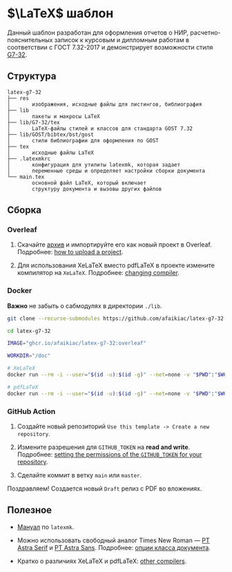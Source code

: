 # $\LaTeX$ шаблон

Данный шаблон разработан для оформления отчетов о НИР, расчетно-пояснительных записок к курсовым и дипломным работам в соответствии с ГОСТ 7.32-2017 и демонстрирует возможности стиля [G7-32](https://github.com/afaikiac/latex-g7-32/tree/G7-32).

## Структура

```palin
latex-g7-32
├── res 
│       изображения, исходные файлы для листингов, библиография
├── lib
│       пакеты и макросы LaTeX
├── lib/G7-32/tex 
│       LaTeX-файлы стилей и классов для стандарта GOST 7.32
├── lib/GOST/bibtex/bst/gost
│       стили библиографии для оформления по GOST
├── tex 
│       исходные файлы LaTeX
├── .latexmkrc
│       конфигурация для утилиты latexmk, которая задает
│       переменные среды и определяет настройки сборки документа
└── main.tex 
        основной файл LaTeX, который включает
        структуру документа и вызовы других файлов
```

## Сборка

### Overleaf

1. Скачайте [архив](https://github.com/afaikiac/latex-g7-32/releases/latest/download/latex-g7-32-overleaf.zip) и импортируйте его как новый проект в Overleaf. Подробнее: [how to upload a project](https://www.overleaf.com/learn/how-to/Uploading_a_project).

2. Для использования XeLaTeX вместо pdfLaTeX в проекте измените компилятор на `XeLaTeX`. Подробнее: [changing compiler](https://www.overleaf.com/learn/how-to/Changing_compiler).

### Docker

**Важно** не забыть о сабмодулях в директории `./lib`.

```bash
git clone --recurse-submodules https://github.com/afaikiac/latex-g7-32.git
```

```bash
cd latex-g7-32
```

```bash
IMAGE="ghcr.io/afaikiac/latex-g7-32:overleaf"
```

```bash
WORKDIR="/doc"
```

```bash
# XeLaTeX
docker run --rm -i --user="$(id -u):$(id -g)" --net=none -v "$PWD":"$WORKDIR" "$IMAGE" latexmk -pdfxe
```

```bash
# pdfLaTeX
docker run --rm -i --user="$(id -u):$(id -g)" --net=none -v "$PWD":"$WORKDIR" "$IMAGE" latexmk -pdf
```

### GitHub Action

1. Создайте новый репозиторий `Use this template -> Create a new repository`.

2. Измените разрешения для `GITHUB_TOKEN` на **read and write**. Подробнее: [setting the permissions of the `GITHUB_TOKEN` for your repository](https://docs.github.com/en/repositories/managing-your-repositorys-settings-and-features/enabling-features-for-your-repository/managing-github-actions-settings-for-a-repository#setting-the-permissions-of-the-github_token-for-your-repository).

3. Сделайте коммит в ветку `main` или `master`.

Поздравляем! Создается новый `Draft` релиз с PDF во вложениях.

## Полезное

- [Mануал](https://manpages.debian.org/testing/latexmk/latexmk.1.en.html) по `latexmk`.

- Можно использовать свободный аналог Times New Roman — [PT Astra Serif](http://astralinux.ru/information/fonts-astra/font-ptastra-serif-ver1003.zip) и [PT Astra Sans](http://astralinux.ru/information/fonts-astra/font-ptastrasans-ttf-ver1002.zip). Подробнее: [опции класса документа](https://github.com/afaikiac/latex-g7-32/tree/G7-32#%D0%BE%D0%BF%D1%86%D0%B8%D0%B8-%D0%BA%D0%BB%D0%B0%D1%81%D1%81%D0%B0-%D0%B4%D0%BE%D0%BA%D1%83%D0%BC%D0%B5%D0%BD%D1%82%D0%B0).

- Кратко о различиях XeLaTeX и pdfLaTeX: [other compilers](https://www.overleaf.com/learn/latex/Choosing_a_LaTeX_Compiler#Other_compilers).
